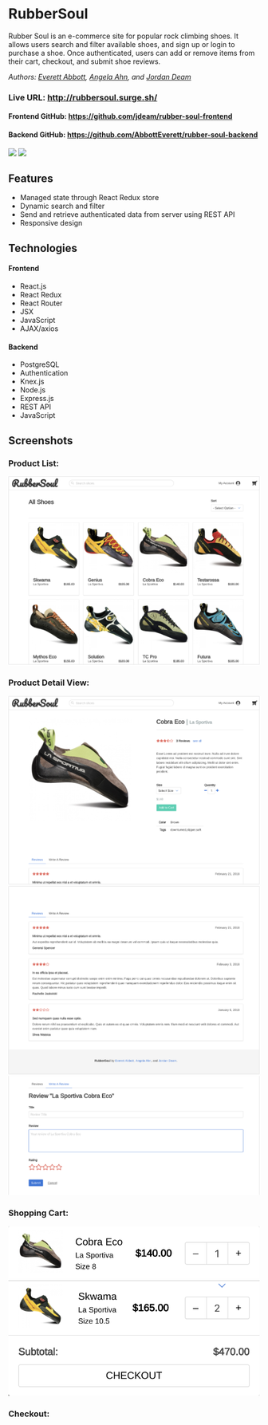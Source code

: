 # RubberSoul

Rubber Soul is an e-commerce site for popular rock climbing shoes. It allows users search and filter available shoes, and sign up or login to purchase a shoe. Once authenticated, users can add or remove items from their cart, checkout, and submit shoe reviews.

*Authors: [Everett Abbott](https://github.com/AbbottEverett "Everett Abbott's GitHub"), [Angela Ahn](https://github.com/aahn84 "Angela Ahn's GitHub"), and [Jordan Deam](https://github.com/jdeam "Jordan Deam's GitHub")*


### Live URL: http://rubbersoul.surge.sh/
#### Frontend GitHub: https://github.com/jdeam/rubber-soul-frontend
#### Backend GitHub: https://github.com/AbbottEverett/rubber-soul-backend

<img src="screenshots/rubber_soul_search_filter.gif"> <img src="screenshots/rubber_soul_add_to_cart.gif">

## Features
- Managed state through React Redux store
- Dynamic search and filter
- Send and retrieve authenticated data from server using REST API
- Responsive design

## Technologies
#### Frontend
- React.js
- React Redux
- React Router
- JSX
- JavaScript
- AJAX/axios

#### Backend
- PostgreSQL
- Authentication
- Knex.js
- Node.js
- Express.js
- REST API
- JavaScript

## Screenshots
### Product List:
![Product List Image](screenshots/rubber_soul_product_list.png)

### Product Detail View:
![Product Detail Image](screenshots/rubber_soul_product_detail.png)
![Product Reviews Image](screenshots/rubber_soul_product_reviews.png)
![Submit New Review Image](screenshots/rubber_soul_submit_review.png)

### Shopping Cart:
![Shopping Cart Image 1](screenshots/rubber_soul_cart_dropdown.png)
<!-- ![Shopping Cart Image 2](rubber_soul_cart_page.png) -->

### Checkout:
<!-- ![Checkout Image](rubber_soul_checkout.png) -->
